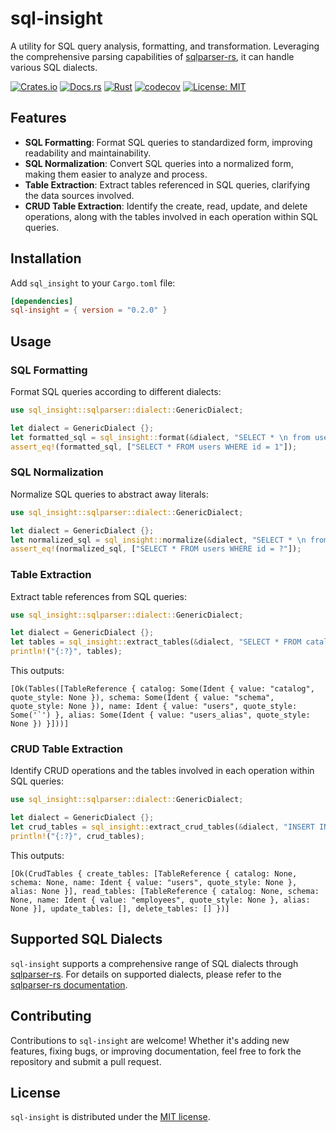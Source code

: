 # sql-insight

A utility for SQL query analysis, formatting, and transformation.
Leveraging the comprehensive parsing capabilities of [sqlparser-rs](https://github.com/sqlparser-rs/sqlparser-rs), it can handle various SQL dialects.

[![Crates.io](https://img.shields.io/crates/v/sql-insight.svg)](https://crates.io/crates/sql-insight)
[![Docs.rs](https://docs.rs/sql-insight/badge.svg)](https://docs.rs/sql-insight)
[![Rust](https://github.com/takaebato/sql-insight/actions/workflows/rust.yaml/badge.svg?branch=master)](https://github.com/takaebato/sql-insight/actions/workflows/rust.yaml)
[![codecov](https://codecov.io/gh/takaebato/sql-insight/graph/badge.svg?token=Z1KYAWA3HY)](https://codecov.io/gh/takaebato/sql-insight)
[![License: MIT](https://img.shields.io/badge/License-MIT-blue.svg)](https://opensource.org/licenses/MIT)

## Features

- **SQL Formatting**: Format SQL queries to standardized form, improving readability and maintainability.
- **SQL Normalization**: Convert SQL queries into a normalized form, making them easier to analyze and process.
- **Table Extraction**: Extract tables referenced in SQL queries, clarifying the data sources involved.
- **CRUD Table Extraction**: Identify the create, read, update, and delete operations, along with the tables involved in each operation within SQL queries.

## Installation

Add `sql_insight` to your `Cargo.toml` file:

```toml
[dependencies]
sql-insight = { version = "0.2.0" }
```

## Usage

### SQL Formatting

Format SQL queries according to different dialects:

```rust
use sql_insight::sqlparser::dialect::GenericDialect;

let dialect = GenericDialect {};
let formatted_sql = sql_insight::format(&dialect, "SELECT * \n from users   WHERE id = 1").unwrap();
assert_eq!(formatted_sql, ["SELECT * FROM users WHERE id = 1"]);
```

### SQL Normalization

Normalize SQL queries to abstract away literals:

```rust
use sql_insight::sqlparser::dialect::GenericDialect;

let dialect = GenericDialect {};
let normalized_sql = sql_insight::normalize(&dialect, "SELECT * \n from users   WHERE id = 1").unwrap();
assert_eq!(normalized_sql, ["SELECT * FROM users WHERE id = ?"]);
```

### Table Extraction

Extract table references from SQL queries:

```rust
use sql_insight::sqlparser::dialect::GenericDialect;

let dialect = GenericDialect {};
let tables = sql_insight::extract_tables(&dialect, "SELECT * FROM catalog.schema.`users` as users_alias").unwrap();
println!("{:?}", tables);
```

This outputs:

```
[Ok(Tables([TableReference { catalog: Some(Ident { value: "catalog", quote_style: None }), schema: Some(Ident { value: "schema", quote_style: None }), name: Ident { value: "users", quote_style: Some('`') }, alias: Some(Ident { value: "users_alias", quote_style: None }) }]))]
```

### CRUD Table Extraction

Identify CRUD operations and the tables involved in each operation within SQL queries:

```rust
use sql_insight::sqlparser::dialect::GenericDialect;

let dialect = GenericDialect {};
let crud_tables = sql_insight::extract_crud_tables(&dialect, "INSERT INTO users (name) SELECT name FROM employees").unwrap();
println!("{:?}", crud_tables);
```

This outputs:

```
[Ok(CrudTables { create_tables: [TableReference { catalog: None, schema: None, name: Ident { value: "users", quote_style: None }, alias: None }], read_tables: [TableReference { catalog: None, schema: None, name: Ident { value: "employees", quote_style: None }, alias: None }], update_tables: [], delete_tables: [] })]
```

## Supported SQL Dialects

`sql-insight` supports a comprehensive range of SQL dialects through [sqlparser-rs](https://github.com/sqlparser-rs/sqlparser-rs). For details on supported dialects, please refer to the [sqlparser-rs documentation](https://docs.rs/sqlparser/latest/sqlparser/dialect/index.html#structs).

## Contributing

Contributions to `sql-insight` are welcome! Whether it's adding new features, fixing bugs, or improving documentation, feel free to fork the repository and submit a pull request.

## License

`sql-insight` is distributed under the [MIT license](https://github.com/takaebato/sql-insight/blob/master/LICENSE.txt).
